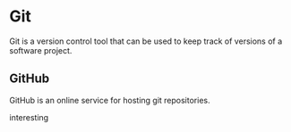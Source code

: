# Git



Git is a version control tool that can be used to keep track of versions of a software project.



## GitHub



GitHub is an online service for hosting git repositories.

interesting